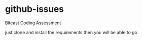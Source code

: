 # github-issues
Bitcast Coding Assessment

just clone and install the requirements then you will be able to go
